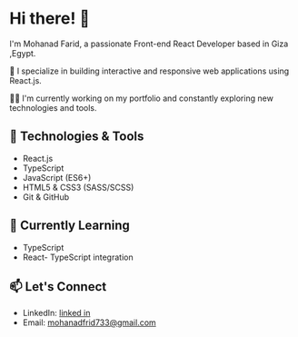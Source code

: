 # Hi there! 👋

I'm Mohanad Farid, a passionate Front-end React Developer based in Giza ,Egypt.

🚀 I specialize in building interactive and responsive web applications using React.js.

👨‍💻 I'm currently working on my portfolio and constantly exploring new technologies and tools.

## 🔧 Technologies & Tools

- React.js
- TypeScript
- JavaScript (ES6+)
- HTML5 & CSS3 (SASS/SCSS)
- Git & GitHub
  

## 🌱 Currently Learning

- TypeScript
- React- TypeScript integration

## 📫 Let's Connect

- LinkedIn: [linked in](https://www.linkedin.com/in/mohanad-farid-485182218)
- Email: mohanadfrid733@gmail.com
